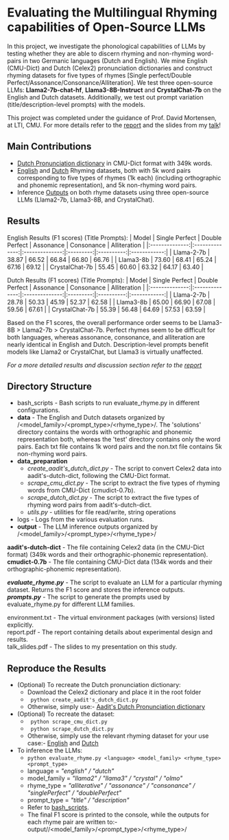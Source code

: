 # Evaluating the Multilingual Rhyming capabilities of Open-Source LLMs

In this project, we investigate the phonological capabilities of LLMs by testing whether they are able to discern rhyming and non-rhyming word-pairs in two Germanic languages (Dutch and English). We mine English (CMU-Dict) and Dutch (Celex2) pronunciation dictionaries and construct rhyming datasets for five types of rhymes [Single perfect/Double Perfect/Assonance/Consonance/Alliteration]. We test three open-source LLMs: **Llama2-7b-chat-hf**, **Llama3-8B-Instruct** and **CrystalChat-7b** on the English and Dutch datasets.  Additionally, we test out prompt variation (title/description-level prompts) with the models.

This project was completed under the guidance of Prof. David Mortensen, at LTI, CMU. For more details refer to the [report](https://github.com/Aadit3003/llm-rhyme/blob/85faec464d38443517b90497e032cf2f9bb28e9a/report.pdf) and the slides from my [talk](https://github.com/Aadit3003/llm-rhyme/blob/85faec464d38443517b90497e032cf2f9bb28e9a/talk_slides.pdf)!

## **Main Contributions**
* [Dutch Pronunciation dictionary](https://github.com/Aadit3003/llm-rhyme/blob/85faec464d38443517b90497e032cf2f9bb28e9a/aadit's-dutch-dict) in CMU-Dict format with 349k words.
* [English](https://github.com/Aadit3003/llm-rhyme/tree/85faec464d38443517b90497e032cf2f9bb28e9a/data/english) and [Dutch](https://github.com/Aadit3003/llm-rhyme/tree/85faec464d38443517b90497e032cf2f9bb28e9a/data/dutch) Rhyming datasets, both with 5k word pairs corresponding to five types of rhymes (1k each) (including orthographic and phonemic representation), and 5k non-rhyming word pairs.
* Inference [Outputs](https://github.com/Aadit3003/llm-rhyme/tree/85faec464d38443517b90497e032cf2f9bb28e9a/output) on both rhyme datasets using three open-source LLMs (Llama2-7b, Llama3-8B, and CrystalChat).

## **Results**
English Results (F1 scores) (Title Prompts):
|      Model     | Single Perfect | Double Perfect | Assonance | Consonance | Alliteration |
|:--------------:|:--------------:|:--------------:|:---------:|:----------:|:------------:|
|   Llama-2-7b   |          38.87 |          66.52 |     66.84 |      66.80 |        66.76 |
|    Llama3-8b   |          73.60 |          68.41 |     65.24 |      67.16 |        69.12 |
| CrystalChat-7b |          55.45 |          60.60 |     63.32 |      64.17 |        63.40 |

Dutch Results (F1 scores) (Title Prompts):
|      Model     | Single Perfect | Double Perfect | Assonance | Consonance | Alliteration |
|:--------------:|:--------------:|:--------------:|:---------:|:----------:|:------------:|
|   Llama-2-7b   |          28.78 |          50.33 |     45.19 |      52.37 |        62.58 |
|    Llama3-8b   |          65.00 |          66.90 |     67.08 |      59.56 |        67.61 |
| CrystalChat-7b |          55.39 |          56.48 |     64.69 |      57.53 |        63.59 |

Based on the F1 scores, the overall performance order seems to be Llama3-8B > Llama2-7b > CrystalChat-7b. Perfect rhymes seem to be difficult for both languages, whereas assonance, consonance, and alliteration are nearly identical in English and Dutch. Description-level prompts benefit models like Llama2 or CrystalChat, but Llama3 is virtually unaffected.

_For a more detailed results and discussion section refer to the [report](https://github.com/Aadit3003/llm-rhyme/blob/85faec464d38443517b90497e032cf2f9bb28e9a/report.pdf)_

## Directory Structure
* bash_scripts - Bash scripts to run evaluate_rhyme.py in different configurations.
* **data** - The English and Dutch datasets organized by <language>/<model_family>/<prompt_type>/<rhyme_type>/. The 'solutions' directory contains the words with orthographic and phonemic representation both, whereas the 'test' directory contains only the word pairs. Each txt file contains 1k word pairs and the non.txt file contains 5k non-rhyming word pairs.
* **data_preparation**
    * _create_aadit's_dutch_dict.py_ - The script to convert Celex2 data into aadit's-dutch-dict, following the CMU-Dict format.
    * _scrape_cmu_dict.py_ - The script to extract the five types of rhyming words from CMU-Dict (cmudict-0.7b).
    * _scrape_dutch_dict.py_ - The script to extract the five types of rhyming word pairs from aadit's-dutch-dict.
    * _utils.py_ - utilities for file read/write, string operations
* logs - Logs from the various evaluation runs.
* **output** - The LLM inference outputs organized by <language>/<model_family>/<prompt_type>/<rhyme_type>/

**aadit's-dutch-dict** - The file containing Celex2 data (in the CMU-Dict format) (349k words and their orthographic-phonemic representation).\
**cmudict-0.7b** - The file containing CMU-Dict data (134k words and their orthographic-phonemic representation).

**_evaluate_rhyme.py_** - The script to evaluate an LLM for a particular rhyming dataset. Returns the F1 score and stores the inference outputs. \
**_prompts.py_** - The script to generate the prompts used by evaluate_rhyme.py for different LLM families.

environment.txt - The virtual environment packages (with versions) listed explicitly. \
report.pdf - The report containing details about experimental design and results. \
talk_slides.pdf - The slides to my presentation on this study.

## Reproduce the Results

* (Optional) To recreate the Dutch pronunciation dictionary:
    * Download the Celex2 dictionary and place it in the root folder
    * ``` python create_aadit's_dutch_dict.py```
    * Otherwise, simply use:- [Aadit's Dutch Pronunciation dictionary](https://github.com/Aadit3003/llm-rhyme/blob/85faec464d38443517b90497e032cf2f9bb28e9a/aadit's-dutch-dict)
* (Optional) To recreate the dataset:
    *  ``` python scrape_cmu_dict.py```
    *  ``` python scrape_dutch_dict.py```
    *  Otherwise, simply use the relevant rhyming dataset for your use case:- [English](https://github.com/Aadit3003/llm-rhyme/tree/85faec464d38443517b90497e032cf2f9bb28e9a/data/english) and [Dutch](https://github.com/Aadit3003/llm-rhyme/tree/85faec464d38443517b90497e032cf2f9bb28e9a/data/dutch)
* To inference the LLMs:
    * ``` python evaluate_rhyme.py <language> <model_family> <rhyme_type> <prompt_type> ```
    *  language = _"english" / "dutch"_
    *  model_family = _"llama2" / "llama3" / "crystal" / "olmo"_
    *  rhyme_type = _"alliterative" / "assonance" / "consonance" / "singlePerfect" / "doublePerfect"_
    *  prompt_type = _"title" / "description"_
    * Refer to [bash_scripts](https://github.com/Aadit3003/llm-rhyme/tree/51dde68e3a068d624a5f32fa3477ee26e8aad44d/bash_scripts).
    * The final F1 score is printed to the console, while the outputs for each rhyme pair are written to:- output/<language>/<model_family>/<prompt_type>/<rhyme_type>/



